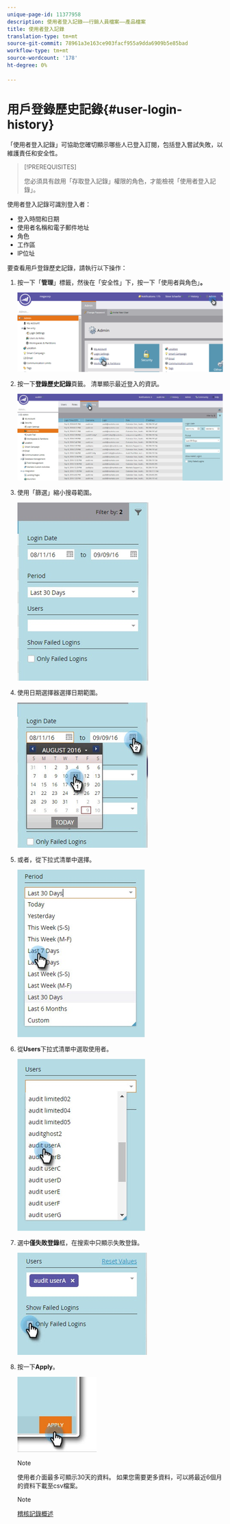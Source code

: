 ```yaml
---
unique-page-id: 11377958
description: 使用者登入記錄——行銷人員檔案——產品檔案
title: 使用者登入記錄
translation-type: tm+mt
source-git-commit: 78961a3e163ce903facf955a9dda6909b5e85bad
workflow-type: tm+mt
source-wordcount: '178'
ht-degree: 0%

---
```



# 用戶登錄歷史記錄{#user-login-history}

「使用者登入記錄」可協助您確切顯示哪些人已登入訂閱，包括登入嘗試失敗，以維護責任和安全性。

>[!PREREQUISITES]
>
>您必須具有啟用「存取登入記錄」權限的角色，才能檢視「使用者登入記錄」。

使用者登入記錄可識別登入者：

* 登入時間和日期
* 使用者名稱和電子郵件地址
* 角色
* 工作區
* IP位址

要查看用戶登錄歷史記錄，請執行以下操作：

1. 按一下「**管理**」標籤，然後在「安全性」下，按一下「使用者與角色」**。**

   ![](assets/image2016-7-12-9-3a2-3a31.png)

1. 按一下&#x200B;**登錄歷史記錄**&#x200B;頁籤。 清單顯示最近登入的資訊。

   ![](assets/login-history-tab.jpg)

1. 使用「篩選」縮小搜尋範圍。

   ![](assets/filter-main.jpg)

1. 使用日期選擇器選擇日期範圍。

   ![](assets/select-date-range-hand.jpg)

1. 或者，從下拉式清單中選擇。

   ![](assets/filter-select-from-dropdown.jpg)

1. 從&#x200B;**Users**&#x200B;下拉式清單中選取使用者。

   ![](assets/user-dropdown.jpg)

1. 選中&#x200B;**僅失敗登錄**&#x200B;框，在搜索中只顯示失敗登錄。

   ![](assets/only-failed-logins.jpg)

1. 按一下&#x200B;**Apply**。

   ![](assets/click-apply-real.jpg)

   >[!NOTE]
   >
   >使用者介面最多可顯示30天的資料。 如果您需要更多資料，可以將最近6個月的資料下載至csv檔案。

   >[!NOTE]
   >
   >[稽核記錄概述](/help/marketo/product-docs/administration/audit-trail/audit-trail-overview.md)
